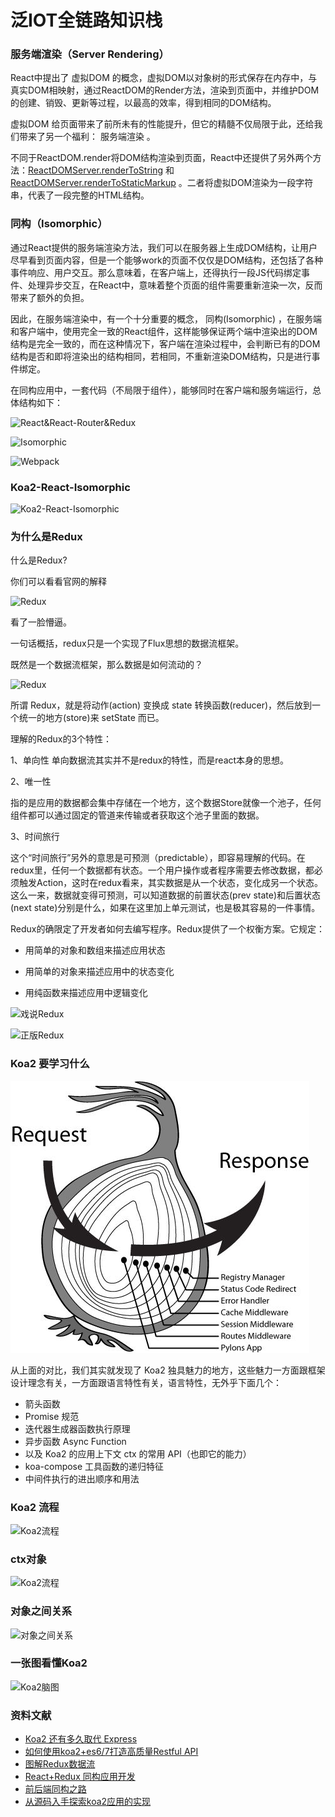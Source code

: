 # 泛IOT全链路知识栈

### 服务端渲染（Server Rendering）
React中提出了 虚拟DOM 的概念，虚拟DOM以对象树的形式保存在内存中，与真实DOM相映射，通过ReactDOM的Render方法，渲染到页面中，并维护DOM的创建、销毁、更新等过程，以最高的效率，得到相同的DOM结构。

虚拟DOM 给页面带来了前所未有的性能提升，但它的精髓不仅局限于此，还给我们带来了另一个福利： 服务端渲染 。

不同于ReactDOM.render将DOM结构渲染到页面，React中还提供了另外两个方法：[ReactDOMServer.renderToString](https://reactjs.org/docs/react-api.html#reactdomserver.rendertostring) 和 [ReactDOMServer.renderToStaticMarkup](https://reactjs.org/docs/react-api.html#reactdomserver.rendertostaticmarkup) 。二者将虚拟DOM渲染为一段字符串，代表了一段完整的HTML结构。

### 同构（Isomorphic）
通过React提供的服务端渲染方法，我们可以在服务器上生成DOM结构，让用户尽早看到页面内容，但是一个能够work的页面不仅仅是DOM结构，还包括了各种事件响应、用户交互。那么意味着，在客户端上，还得执行一段JS代码绑定事件、处理异步交互，在React中，意味着整个页面的组件需要重新渲染一次，反而带来了额外的负担。

因此，在服务端渲染中，有一个十分重要的概念， 同构(Isomorphic) ，在服务端和客户端中，使用完全一致的React组件，这样能够保证两个端中渲染出的DOM结构是完全一致的，而在这种情况下，客户端在渲染过程中，会判断已有的DOM结构是否和即将渲染出的结构相同，若相同，不重新渲染DOM结构，只是进行事件绑定。

在同构应用中，一套代码（不局限于组件），能够同时在客户端和服务端运行，总体结构如下：

![React&React-Router&Redux](http://s.qunarzz.com/iconfont/blog/universal-app/react-everything.png)

![Isomorphic](https://img.alicdn.com/tps/TB1oi6PMXXXXXXDXXXXXXXXXXXX-589-511.png)

![Webpack](https://raw.githubusercontent.com/DiscipleD/image-storage/master/blog/ssr/ssr-architecture.png)

### ﻿Koa2-React-Isomorphic
![﻿Koa2-React-Isomorphic](https://gw.alicdn.com/tfs/TB1TIjccpuWBuNjSspnXXX1NVXa-1942-1378.png)

### 为什么是Redux

什么是Redux?

你们可以看看官网的解释

![Redux](https://img.alicdn.com/tps/TB1JuYfNVXXXXbmaXXXXXXXXXXX-801-259.jpg)

看了一脸懵逼。

一句话概括，redux只是一个实现了Flux思想的数据流框架。

既然是一个数据流框架，那么数据是如何流动的？

![Redux](https://img.alicdn.com/tps/TB1kYfaNVXXXXcLaXXXXXXXXXXX-604-352.png)

所谓 Redux，就是将动作(action) 变换成 state 转换函数(reducer)，然后放到一个统一的地方(store)来 setState 而已。

理解的Redux的3个特性：

1、单向性
单向数据流其实并不是redux的特性，而是react本身的思想。

2、唯一性

指的是应用的数据都会集中存储在一个地方，这个数据Store就像一个池子，任何组件都可以通过固定的管道来传输或者获取这个池子里面的数据。

3、时间旅行

这个“时间旅行”另外的意思是可预测（predictable），即容易理解的代码。在redux里，任何一个数据都有状态。一个用户操作或者程序需要去修改数据，都必须触发Action，这时在redux看来，其实数据是从一个状态，变化成另一个状态。这么一来，数据就变得可预测，可以知道数据的前置状态(prev state)和后置状态(next state)分别是什么，如果在这里加上单元测试，也是极其容易的一件事情。

Redux的确限定了开发者如何去编写程序。Redux提供了一个权衡方案。它规定：

- 用简单的对象和数组来描述应用状态

- 用简单的对象来描述应用中的状态变化

- 用纯函数来描述应用中逻辑变化

![戏说Redux](https://img.alicdn.com/tps/TB1NzjHNVXXXXa6XpXXXXXXXXXX-1399-581.png)

![正版Redux](https://img.alicdn.com/tps/TB1tRDBNVXXXXX9XFXXXXXXXXXX-799-391.png)

### Koa2 要学习什么

![Koa2](../assets/koa2/koa2.jpg)

从上面的对比，我们其实就发现了 Koa2 独具魅力的地方，这些魅力一方面跟框架设计理念有关，一方面跟语言特性有关，语言特性，无外乎下面几个：

- 箭头函数
- Promise 规范
- 迭代器生成器函数执行原理
- 异步函数 Async Function
- 以及 Koa2 的应用上下文 ctx 的常用 API（也即它的能力）
- koa-compose 工具函数的递归特征
- 中间件执行的进出顺序和用法

### Koa2 流程

![Koa2流程](https://camo.githubusercontent.com/707ab384df1cffd60ba1c19f188fd6edbce34d3d/687474703a2f2f62657277696e2e6769746875622e696f2f707074732f6b6f612f696d672f6b6f612d666c6f772e6a7067)

### ctx对象

![Koa2流程](https://camo.githubusercontent.com/270554efef8e3112443c22e695b401ba7e8847bd/687474703a2f2f62657277696e2e6769746875622e696f2f707074732f6b6f612f696d672f636f6e746578742e706e67)

### 对象之间关系

![对象之间关系](https://sfault-image.b0.upaiyun.com/135/226/1352261008-594a32c87b693_articlex)

### 一张图看懂Koa2

![Koa2脑图](https://loulanyijian.github.io/images/koa2.svg)


### 资料文献

- [Koa2 还有多久取代 Express](https://zhuanlan.zhihu.com/p/33316664)
- [如何使用koa2+es6/7打造高质量Restful API](https://www.jianshu.com/p/f59594b90500)
- [图解Redux数据流](https://alisec-ued.github.io/2016/11/23/图解Redux数据流(一)/)
- [React+Redux 同构应用开发](http://www.aliued.com/?p=3077)
- [前后端同构之路](https://malcolmyu.github.io/2016/10/24/Create-React-Universal-App/)
- [从源码入手探索koa2应用的实现](https://blog.kaolafed.com/2017/12/29/%E4%BB%8E%E6%BA%90%E7%A0%81%E5%85%A5%E6%89%8B%E6%8E%A2%E7%B4%A2koa2%E5%BA%94%E7%94%A8%E7%9A%84%E5%AE%9E%E7%8E%B0/#more)